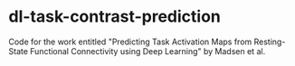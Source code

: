 # dl-task-contrast-prediction
 Code for the work entitled "Predicting Task Activation Maps from Resting-State Functional Connectivity using Deep Learning" by Madsen et al.
